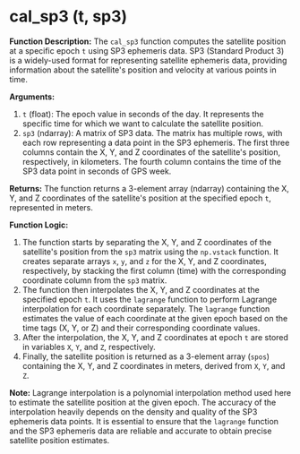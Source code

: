 # cal_sp3 (t, sp3)

**Function Description:**
The `cal_sp3` function computes the satellite position at a specific epoch `t` using SP3 ephemeris data. SP3 (Standard Product 3) is a widely-used format for representing satellite ephemeris data, providing information about the satellite's position and velocity at various points in time.

**Arguments:**
1. `t` (float): The epoch value in seconds of the day. It represents the specific time for which we want to calculate the satellite position.
2. `sp3` (ndarray): A matrix of SP3 data. The matrix has multiple rows, with each row representing a data point in the SP3 ephemeris. The first three columns contain the X, Y, and Z coordinates of the satellite's position, respectively, in kilometers. The fourth column contains the time of the SP3 data point in seconds of GPS week.

**Returns:**
The function returns a 3-element array (ndarray) containing the X, Y, and Z coordinates of the satellite's position at the specified epoch `t`, represented in meters.

**Function Logic:**
1. The function starts by separating the X, Y, and Z coordinates of the satellite's position from the `sp3` matrix using the `np.vstack` function. It creates separate arrays `x`, `y`, and `z` for the X, Y, and Z coordinates, respectively, by stacking the first column (time) with the corresponding coordinate column from the `sp3` matrix.
2. The function then interpolates the X, Y, and Z coordinates at the specified epoch `t`. It uses the `lagrange` function to perform Lagrange interpolation for each coordinate separately. The `lagrange` function estimates the value of each coordinate at the given epoch based on the time tags (X, Y, or Z) and their corresponding coordinate values.
3. After the interpolation, the X, Y, and Z coordinates at epoch `t` are stored in variables `X`, `Y`, and `Z`, respectively.
4. Finally, the satellite position is returned as a 3-element array (`spos`) containing the X, Y, and Z coordinates in meters, derived from `X`, `Y`, and `Z`.

**Note:**
Lagrange interpolation is a polynomial interpolation method used here to estimate the satellite position at the given epoch. The accuracy of the interpolation heavily depends on the density and quality of the SP3 ephemeris data points. It is essential to ensure that the `lagrange` function and the SP3 ephemeris data are reliable and accurate to obtain precise satellite position estimates.

